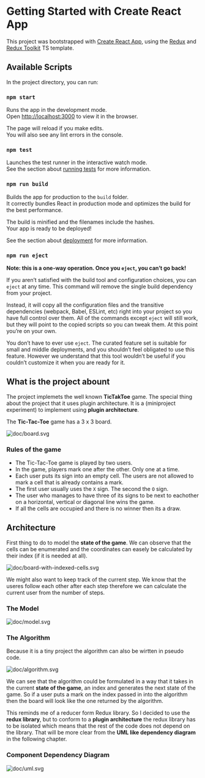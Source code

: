 # Getting Started with Create React App

This project was bootstrapped with [Create React App](https://github.com/facebook/create-react-app), using the [Redux](https://redux.js.org/) and [Redux Toolkit](https://redux-toolkit.js.org/) TS template.

## Available Scripts

In the project directory, you can run:

### `npm start`

Runs the app in the development mode.\
Open [http://localhost:3000](http://localhost:3000) to view it in the browser.

The page will reload if you make edits.\
You will also see any lint errors in the console.

### `npm test`

Launches the test runner in the interactive watch mode.\
See the section about [running tests](https://facebook.github.io/create-react-app/docs/running-tests) for more information.

### `npm run build`

Builds the app for production to the `build` folder.\
It correctly bundles React in production mode and optimizes the build for the best performance.

The build is minified and the filenames include the hashes.\
Your app is ready to be deployed!

See the section about [deployment](https://facebook.github.io/create-react-app/docs/deployment) for more information.

### `npm run eject`

**Note: this is a one-way operation. Once you `eject`, you can’t go back!**

If you aren’t satisfied with the build tool and configuration choices, you can `eject` at any time. This command will remove the single build dependency from your project.

Instead, it will copy all the configuration files and the transitive dependencies (webpack, Babel, ESLint, etc) right into your project so you have full control over them. All of the commands except `eject` will still work, but they will point to the copied scripts so you can tweak them. At this point you’re on your own.

You don’t have to ever use `eject`. The curated feature set is suitable for small and middle deployments, and you shouldn’t feel obligated to use this feature. However we understand that this tool wouldn’t be useful if you couldn’t customize it when you are ready for it.

## What is the project abount

The project implemets the well known **TicTakToe** game. The special thing about the project that it uses plugin architecture. It is a (miniproject experiment) to implement using **plugin architecture**.

The **Tic-Tac-Toe** game has a 3 x 3 board.

![doc/board.svg](doc/board.svg)

### Rules of the game

- The Tic-Tac-Toe game is played by two users.
- In the game, players mark one after the other. Only one at a time.
- Each user puts its sign into an empty cell. The users are not allowed to mark a cell that is already contains a mark.
- The first user usually uses the `X` sign. The second the `O` sign.
- The user who manages to have three of its signs to be next to eachother on a horizontal, vertical or diagonal line wins the game.
- If all the cells are occupied and there is no winner then its a draw.

## Architecture

First thing to do to model the **state of the game**. We can observe that the cells can be enumerated and the coordinates can easely be calculated by their index (if it is needed at all).

![doc/board-with-indexed-cells.svg](doc/board-with-indexed-cells.svg)

We might also want to keep track of the current step. We know that the useres follow each other after each step therefore we can calculate the current user from the number of steps.

### The Model

![doc/model.svg](doc/model.svg)

### The Algorithm

Because it is a tiny project the algorithm can also be wirtten in pseudo code.

![doc/algorithm.svg](doc/algorithm.svg)

We can see that the algorithm could be formulated in a way that it takes in the current **state of the game**, an index and generates the next state of the game. So if a user puts a mark on the index passed in into the algorithm then the board will look like the one returned by the algorithm.

This reminds me of a reducer form Redux library. So I decided to use the **redux library**, but to conform to a **plugin architecture** the redux library has to be isolated which means that the rest of the code does not depend on the library. That will be more clear from the **UML like dependency diagram** in the following chapter.

### Component Dependency Diagram

![doc/uml.svg](doc/uml.svg)
